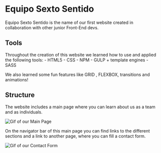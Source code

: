# Equipo Sexto Sentido

Equipo Sexto Sentido is the name of our first website created in collaboration with other junior Front-End devs.

## Tools

Throughout the creation of this website we learned how to use and applied the following tools:
    - HTML5
    - CSS
    - NPM
    - GULP + template engines
    - SASS

We also learned some fun features like GRID , FLEXBOX, transitions and animations!

## Structure

The website includes a main page where you can learn about us as a team and as individuals.

![Gif of our Main Page](https://i.imgur.com/mGkaryL.gif)

On the navigator bar of this main page you can find links to the different sections and a link to another page, where you can fill a contact form. 

![Gif of our Contact Form](https://i.imgur.com/BndGbYv.gif)
